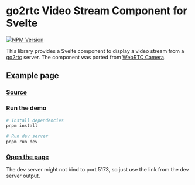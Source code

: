 # go2rtc Video Stream Component for Svelte

[![NPM Version](https://img.shields.io/npm/v/svelte-go2rtc)](https://www.npmjs.com/package/svelte-go2rtc)

This library provides a Svelte component to display a video stream from a [go2rtc](https://github.com/AlexxIT/go2rtc) server.
The component was ported from [WebRTC Camera](https://github.com/AlexxIT/WebRTC).

## Example page

### [Source](/src/routes/+page.svelte)

### Run the demo

```bash
# Install dependencies
pnpm install

# Run dev server
pnpm run dev
```

### [Open the page](http://localhost:5173)

The dev server might not bind to port 5173, so just use the link from the dev server output.

